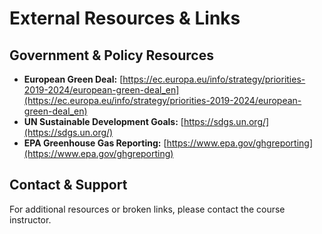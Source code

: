 <!-- description: Important external resources, datasets, and course-related links. -->

# External Resources & Links

## Government & Policy Resources

- **European Green Deal:** [https://ec.europa.eu/info/strategy/priorities-2019-2024/european-green-deal_en](https://ec.europa.eu/info/strategy/priorities-2019-2024/european-green-deal_en)
- **UN Sustainable Development Goals:** [https://sdgs.un.org/](https://sdgs.un.org/)
- **EPA Greenhouse Gas Reporting:** [https://www.epa.gov/ghgreporting](https://www.epa.gov/ghgreporting)

## Contact & Support

For additional resources or broken links, please contact the course instructor.
